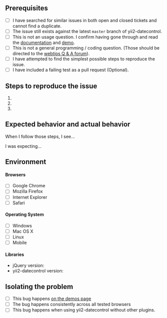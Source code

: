 ## Prerequisites

- [ ] I have searched for similar issues in both open and closed tickets and cannot find a duplicate.
- [ ] The issue still exists against the latest `master` branch of yii2-datecontrol.
- [ ] This is not an usage question. I confirm having gone through and read the [documentation](http://demos.krajee.com/datecontrol) and [demo](http://demos.krajee.com/datecontrol-demo).
- [ ] This is not a general programming / coding question. (Those should be directed to the [webtips Q & A forum](http://webtips.krajee.com/questions)).
- [ ] I have attempted to find the simplest possible steps to reproduce the issue.
- [ ] I have included a failing test as a pull request (Optional).

## Steps to reproduce the issue

1.
2.
3.

## Expected behavior and actual behavior

When I follow those steps, I see...

I was expecting...

## Environment

#### Browsers

- [ ] Google Chrome
- [ ] Mozilla Firefox
- [ ] Internet Explorer
- [ ] Safari

#### Operating System

- [ ] Windows
- [ ] Mac OS X
- [ ] Linux
- [ ] Mobile

#### Libraries

- jQuery version:
- yii2-datecontrol version:

## Isolating the problem

- [ ] This bug happens [on the demos page](https://demos.krajee.com/datecontrol-demo)
- [ ] The bug happens consistently across all tested browsers
- [ ] This bug happens when using yii2-datecontrol without other plugins.